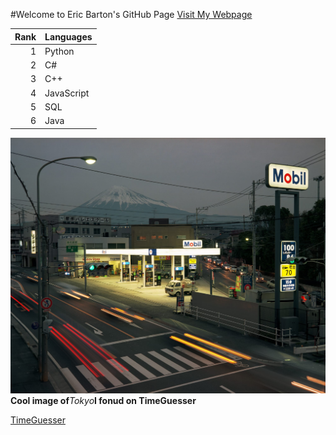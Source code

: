 #Welcome to Eric Barton's GitHub Page
[Visit My Webpage](https://ericbarton.online/)

| Rank | Languages |
|-----:|-----------|
|     1| Python    |
|     2| C#        |
|     3| C++       |
|     4| JavaScript|
|     5| SQL       |
|     6| Java      |

![Image of gas station in Japan](images/dope.jpg)
**Cool image of***Tokyo***I fonud on TimeGuesser**

[TimeGuesser](https://timeguessr.com/)
